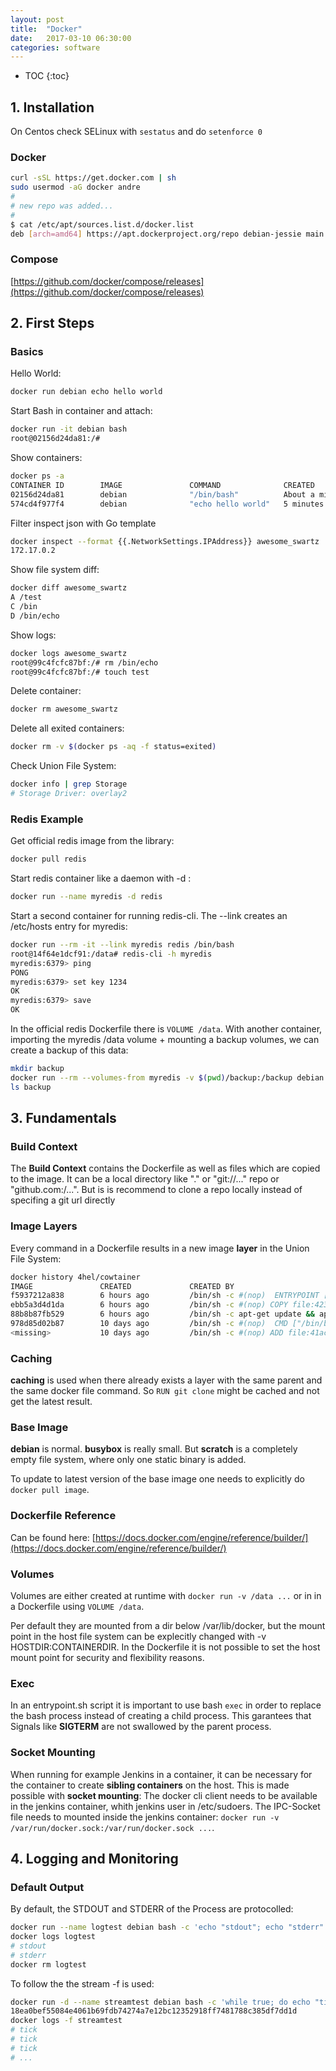```yaml
---
layout: post
title:  "Docker"
date:   2017-03-10 06:30:00
categories: software
---
```


* TOC
{:toc}

## 1. Installation

On Centos check SELinux with `sestatus` and do `setenforce 0`

### Docker

```bash
curl -sSL https://get.docker.com | sh
sudo usermod -aG docker andre
# 
# new repo was added...
#
$ cat /etc/apt/sources.list.d/docker.list 
deb [arch=amd64] https://apt.dockerproject.org/repo debian-jessie main
```

### Compose

[https://github.com/docker/compose/releases](https://github.com/docker/compose/releases)

## 2. First Steps

### Basics

Hello World:

```bash
docker run debian echo hello world
```

Start Bash in container and attach:

```bash
docker run -it debian bash
root@02156d24da81:/#
```

Show containers:

```bash
docker ps -a
CONTAINER ID        IMAGE               COMMAND              CREATED              STATUS                     PORTS               NAMES
02156d24da81        debian              "/bin/bash"          About a minute ago   Exited (0) 6 seconds ago                       practical_kilby
574cd4f977f4        debian              "echo hello world"   5 minutes ago        Exited (0) 5 minutes ago                       stupefied_bartik
```

Filter inspect json with Go template

```bash
docker inspect --format {{.NetworkSettings.IPAddress}} awesome_swartz 
172.17.0.2
```

Show file system diff:

```bash
docker diff awesome_swartz 
A /test
C /bin
D /bin/echo
```

Show logs:

```bash
docker logs awesome_swartz 
root@99c4fcfc87bf:/# rm /bin/echo 
root@99c4fcfc87bf:/# touch test
```

Delete container:
```bash
docker rm awesome_swartz
```

Delete all exited containers:
```bash
docker rm -v $(docker ps -aq -f status=exited)
```

Check Union File System:
```bash
docker info | grep Storage
# Storage Driver: overlay2
```

### Redis Example

Get official redis image from the library:
```bash
docker pull redis
```

Start redis container like a daemon with -d :
```bash
docker run --name myredis -d redis
```

Start a second container for running redis-cli. The --link creates an /etc/hosts entry for myredis:
```bash
docker run --rm -it --link myredis redis /bin/bash
root@14f64e1dcf91:/data# redis-cli -h myredis
myredis:6379> ping
PONG
myredis:6379> set key 1234
OK
myredis:6379> save
OK
```

In the official redis Dockerfile there is `VOLUME /data`. With another container, importing the myredis /data volume + mounting a backup volumes, we can create a backup of this data:
```bash
mkdir backup
docker run --rm --volumes-from myredis -v $(pwd)/backup:/backup debian cp /data/dump.rdb /backup/
ls backup
```

## 3. Fundamentals

### Build Context

The **Build Context** contains the Dockerfile as well as files which are copied to the image. It can be a local directory like "." or "git://..." repo or "github.com:/...". But is is recommend to clone a repo locally instead of specifing a git url directly

### Image Layers

Every command in a Dockerfile results in a new image **layer** in the Union File System:

```bash
docker history 4hel/cowtainer
IMAGE               CREATED             CREATED BY                                      SIZE                COMMENT
f5937212a838        6 hours ago         /bin/sh -c #(nop)  ENTRYPOINT ["/entrypoin...   0 B                 
ebb5a3d4d1da        6 hours ago         /bin/sh -c #(nop) COPY file:423f47cb060a1b...   108 B               
88b8b87fb529        6 hours ago         /bin/sh -c apt-get update && apt-get insta...   48.1 MB             
978d85d02b87        10 days ago         /bin/sh -c #(nop)  CMD ["/bin/bash"]            0 B                 
<missing>           10 days ago         /bin/sh -c #(nop) ADD file:41ac8d85ee35954...   123 MB  
```

### Caching

**caching** is used when there already exists a layer with the same parent and the same docker file command. So `RUN git clone` might be cached and not get the latest result.


### Base Image

**debian** is normal. **busybox** is really small. But **scratch** is a completely empty file system, where only one static binary is added.

To update to latest version of the base image one needs to explicitly do `docker pull image`.


### Dockerfile Reference

Can be found here: [https://docs.docker.com/engine/reference/builder/](https://docs.docker.com/engine/reference/builder/)


### Volumes

Volumes are either created at runtime with `docker run -v /data ...` or in in a Dockerfile using `VOLUME /data`.

Per default they are mounted from a dir below /var/lib/docker, but the mount point in the host file system can be explecitly changed with -v HOSTDIR:CONTAINERDIR. In the Dockerfile it is not possible to set the host mount point for security and flexibility reasons.


### Exec

In an entrypoint.sh script it is important to use bash `exec` in order to replace the bash process instead of creating a child process. This garantees that Signals like **SIGTERM** are not swallowed by the parent process.

### Socket Mounting

When running for example Jenkins in a container, it can be necessary for the container to create **sibling containers** on the host. This is made possible with **socket mounting**: The docker cli client needs to be available in the jenkins container, whith jenkins user in /etc/sudoers. The IPC-Socket file needs to mounted inside the jenkins container: `docker run -v /var/run/docker.sock:/var/run/docker.sock ...`.


## 4. Logging and Monitoring

### Default Output

By default, the STDOUT and STDERR of the Process are protocolled:

```bash
docker run --name logtest debian bash -c 'echo "stdout"; echo "stderr" >&2'
docker logs logtest 
# stdout
# stderr
docker rm logtest
```

To follow the the stream -f is used:

```bash
docker run -d --name streamtest debian bash -c 'while true; do echo "tick"; sleep 1; done;'
18ea0bef55084e4061b69fdb74274a7e12bc12352918ff7481788c385df7dd1d
docker logs -f streamtest 
# tick
# tick
# tick
# ...
```
